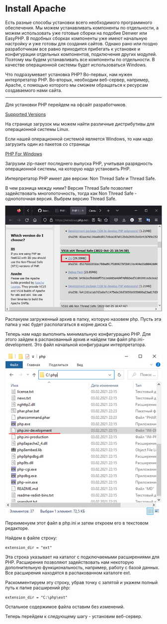 # Install Apache
Есть разные способы установки всего необходимого программного обеспечения. Мы можем устанавливать компоненты по отдельности, а можем использовать уже готовые сборки на подобие Denwer или EasyPHP. В подобных сборках компоненты уже имеют начальную настройку и уже готовы для создания сайтов. Однако рано или поздно разработчикам все равно приходится прибегать к установке и конфигурации отдельных компонентов, подключения других модулей. Поэтому мы будем устанавливать все компоненты по отдельности. В качестве операционной системы будет использоваться Windows.

Что подразумевает установка PHP? Во-первых, нам нужен интерпретатор PHP. Во-вторых, необходим веб-сервер, например, Apache, с помощью которого мы сможем обращаться к ресурсам создаваемого нами сайта.
 * * *
Для установки PHP перейдем на офсайт разработчиков.

[Supported Versions](https://www.php.net/downloads)

На странице загрузок мы можем найти различные дистрибутивы для операционной системы Linux.

Если нашей операционной системой является Windows, то нам надо загрузить один из пакетов со страницы

[PHP For Windows](https://windows.php.net/download)

Загрузим zip-пакет последнего выпуска PHP, учитывая разрядность операционной системы, на которую надо установить PHP.

Интерпретатор PHP имеет две версии: Non Thread Safe и Thread Safe.

В чем разница между ними? Версия Thread Safe позволяет задействовать многопоточность, тогда как Non Thread Safe - однопоточная версия. Выбрем версию Thread Safe.

![Image alt](https://github.com/RungeKut/learn_simtechschool/blob/main/%23001_Install_PHP/supplementary_files/1.jpg "general view")​

Распакуем загруженный архив в папку, которую назовем php. Пусть эта папка у нас будет располагаться в корне диска C.

Теперь нам надо выполнить минимальную конфигурацию PHP. Для этого зайдем в распакованный архив и найдем там файл php.ini-development. Это файл начальной конфигурации интерпретатора.

![Image alt](https://github.com/RungeKut/learn_simtechschool/blob/main/%23001_Install_PHP/supplementary_files/2.png "general view")​

Переименуем этот файл в php.ini и затем откроем его в текстовом редакторе.

Найдем в файле строку:

    extension_dir = "ext"

Эта строка указывает на каталог с подключаемыми расширениями для PHP. Расширения позволяют задействовать нам некоторую дополнительную функциональность, например, работу с базой данных. Все расширения находятся в распакованном каталоге ext.

Раскомментируем эту строку, убрав точку с запятой и укажем полный путь к папке расширений php:

    extension_dir = "C:\php\ext"

Остальное содержимое файла оставим без изменений.

Теперь перейдем к следующему шагу - установим веб-сервер.